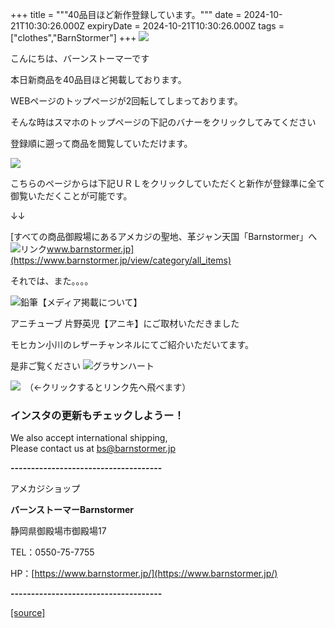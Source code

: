 +++
title = """40品目ほど新作登録しています。"""
date = 2024-10-21T10:30:26.000Z
expiryDate = 2024-10-21T10:30:26.000Z
tags = ["clothes","BarnStormer"]
+++
[![](https://stat.ameba.jp/user_images/20231023/16/barnstormer-go/b2/03/p/o0420015015354743273.png)](https://ameblo.jp/barnstormer-go/entry-12825670498.html)

こんにちは、バーンストーマーです

本日新商品を40品目ほど掲載しております。

WEBページのトップページが2回転してしまっております。

そんな時はスマホのトップページの下記のバナーをクリックしてみてください

登録順に遡って商品を閲覧していただけます。

[![](https://stat.ameba.jp/user_images/20241021/17/barnstormer-go/f6/15/g/o0410017015500619565.gif)](https://stat.ameba.jp/user_images/20241021/17/barnstormer-go/f6/15/g/o0410017015500619565.gif)

こちらのページからは下記ＵＲＬをクリックしていただくと新作が登録準に全て御覧いただくことが可能です。

↓↓

[すべての商品御殿場にあるアメカジの聖地、革ジャン天国「Barnstormer」へ![リンク](https://c.stat100.ameba.jp/ameblo/symbols/v3.20.0/svg/gray/editor_link.svg)www.barnstormer.jp](https://www.barnstormer.jp/view/category/all_items)

それでは、また。。。。

![鉛筆](https://stat100.ameba.jp/blog/ucs/img/char/char3/519.png)【メディア掲載について】

アニチューブ 片野英児【アニキ】にご取材いただきました

モヒカン小川のレザーチャンネルにてご紹介いただいてます。

是非ご覧ください ![グラサンハート](https://stat100.ameba.jp/blog/ucs/img/char/char3/148.png)

[![](https://stat.ameba.jp/user_images/20230412/16/barnstormer-go/6a/23/p/o0108010815269242493.png)](https://www.instagram.com/barnstormer_daily/)　（←クリックするとリンク先へ飛べます）

### インスタの更新もチェックしようー！

We also accept international shipping,  
Please contact us at bs@barnstormer.jp

**\-------------------------------------**

アメカジショップ

**バーンストーマーBarnstormer**

静岡県御殿場市御殿場17

TEL：0550-75-7755

HP：[https://www.barnstormer.jp/](https://www.barnstormer.jp/)

**\-------------------------------------**

[[source]](https://ameblo.jp/barnstormer-go/entry-12872107586.html)

